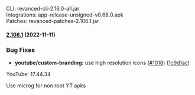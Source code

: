 CLI: revanced-cli-2.16.0-all.jar  
Integrations: app-release-unsigned-v0.68.0.apk  
Patches: revanced-patches-2.106.1.jar  
#### [2.106.1](https://github.com/revanced/revanced-patches/compare/v2.106.0...v2.106.1) (2022-11-11)
### Bug Fixes
* **youtube/custom-branding:** use high resolution icons ([#1018](https://github.com/revanced/revanced-patches/issues/1018)) ([1c9d1ac](https://github.com/revanced/revanced-patches/commit/1c9d1acf2b7aff4cd52d17009ff01246f74d2214))

  
YouTube: 17.44.34  

Use microg for non root YT apks  
